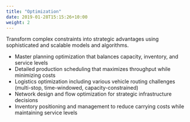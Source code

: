 ```yaml
---
title: "Optimization"
date: 2019-01-28T15:15:26+10:00
weight: 2
---
```


Transform complex constraints into strategic advantages using sophisticated and scalable models and algorithms.

* Master planning optimization that balances capacity, inventory, and service levels
* Detailed production scheduling that maximizes throughput while minimizing costs
* Logistics optimization including various vehicle routing challenges (multi-stop, time-windowed, capacity-constrained)
* Network design and flow optimization for strategic infrastructure decisions
* Inventory positioning and management to reduce carrying costs while maintaining service levels